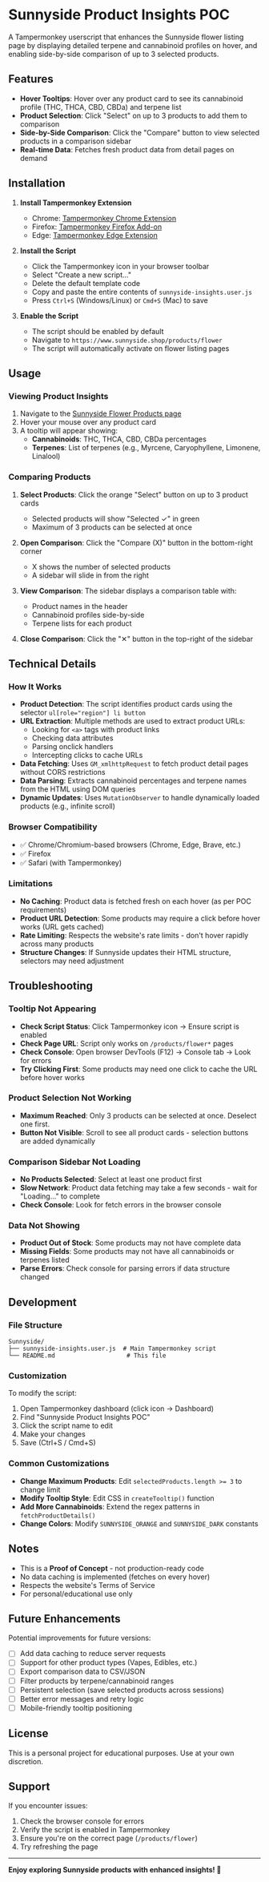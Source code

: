 # Sunnyside Product Insights POC

A Tampermonkey userscript that enhances the Sunnyside flower listing page by displaying detailed terpene and cannabinoid profiles on hover, and enabling side-by-side comparison of up to 3 selected products.

## Features

- **Hover Tooltips**: Hover over any product card to see its cannabinoid profile (THC, THCA, CBD, CBDa) and terpene list
- **Product Selection**: Click "Select" on up to 3 products to add them to comparison
- **Side-by-Side Comparison**: Click the "Compare" button to view selected products in a comparison sidebar
- **Real-time Data**: Fetches fresh product data from detail pages on demand

## Installation

1. **Install Tampermonkey Extension**
   - Chrome: [Tampermonkey Chrome Extension](https://chrome.google.com/webstore/detail/tampermonkey/dhdgffkkebhmkfjojejmpbldmpobfkfo)
   - Firefox: [Tampermonkey Firefox Add-on](https://addons.mozilla.org/en-US/firefox/addon/tampermonkey/)
   - Edge: [Tampermonkey Edge Extension](https://microsoftedge.microsoft.com/addons/detail/tampermonkey/iikmkjmpaadaobahmlepeloendndfphd)

2. **Install the Script**
   - Click the Tampermonkey icon in your browser toolbar
   - Select "Create a new script..."
   - Delete the default template code
   - Copy and paste the entire contents of `sunnyside-insights.user.js`
   - Press `Ctrl+S` (Windows/Linux) or `Cmd+S` (Mac) to save

3. **Enable the Script**
   - The script should be enabled by default
   - Navigate to `https://www.sunnyside.shop/products/flower`
   - The script will automatically activate on flower listing pages

## Usage

### Viewing Product Insights

1. Navigate to the [Sunnyside Flower Products page](https://www.sunnyside.shop/products/flower)
2. Hover your mouse over any product card
3. A tooltip will appear showing:
   - **Cannabinoids**: THC, THCA, CBD, CBDa percentages
   - **Terpenes**: List of terpenes (e.g., Myrcene, Caryophyllene, Limonene, Linalool)

### Comparing Products

1. **Select Products**: Click the orange "Select" button on up to 3 product cards
   - Selected products will show "Selected ✓" in green
   - Maximum of 3 products can be selected at once

2. **Open Comparison**: Click the "Compare (X)" button in the bottom-right corner
   - X shows the number of selected products
   - A sidebar will slide in from the right

3. **View Comparison**: The sidebar displays a comparison table with:
   - Product names in the header
   - Cannabinoid profiles side-by-side
   - Terpene lists for each product

4. **Close Comparison**: Click the "✕" button in the top-right of the sidebar

## Technical Details

### How It Works

- **Product Detection**: The script identifies product cards using the selector `ul[role="region"] li button`
- **URL Extraction**: Multiple methods are used to extract product URLs:
  - Looking for `<a>` tags with product links
  - Checking data attributes
  - Parsing onclick handlers
  - Intercepting clicks to cache URLs
- **Data Fetching**: Uses `GM_xmlhttpRequest` to fetch product detail pages without CORS restrictions
- **Data Parsing**: Extracts cannabinoid percentages and terpene names from the HTML using DOM queries
- **Dynamic Updates**: Uses `MutationObserver` to handle dynamically loaded products (e.g., infinite scroll)

### Browser Compatibility

- ✅ Chrome/Chromium-based browsers (Chrome, Edge, Brave, etc.)
- ✅ Firefox
- ✅ Safari (with Tampermonkey)

### Limitations

- **No Caching**: Product data is fetched fresh on each hover (as per POC requirements)
- **Product URL Detection**: Some products may require a click before hover works (URL gets cached)
- **Rate Limiting**: Respects the website's rate limits - don't hover rapidly across many products
- **Structure Changes**: If Sunnyside updates their HTML structure, selectors may need adjustment

## Troubleshooting

### Tooltip Not Appearing

- **Check Script Status**: Click Tampermonkey icon → Ensure script is enabled
- **Check Page URL**: Script only works on `/products/flower*` pages
- **Check Console**: Open browser DevTools (F12) → Console tab → Look for errors
- **Try Clicking First**: Some products may need one click to cache the URL before hover works

### Product Selection Not Working

- **Maximum Reached**: Only 3 products can be selected at once. Deselect one first.
- **Button Not Visible**: Scroll to see all product cards - selection buttons are added dynamically

### Comparison Sidebar Not Loading

- **No Products Selected**: Select at least one product first
- **Slow Network**: Product data fetching may take a few seconds - wait for "Loading..." to complete
- **Check Console**: Look for fetch errors in the browser console

### Data Not Showing

- **Product Out of Stock**: Some products may not have complete data
- **Missing Fields**: Some products may not have all cannabinoids or terpenes listed
- **Parse Errors**: Check console for parsing errors if data structure changed

## Development

### File Structure

```
Sunnyside/
├── sunnyside-insights.user.js  # Main Tampermonkey script
└── README.md                    # This file
```

### Customization

To modify the script:

1. Open Tampermonkey dashboard (click icon → Dashboard)
2. Find "Sunnyside Product Insights POC"
3. Click the script name to edit
4. Make your changes
5. Save (Ctrl+S / Cmd+S)

### Common Customizations

- **Change Maximum Products**: Edit `selectedProducts.length >= 3` to change limit
- **Modify Tooltip Style**: Edit CSS in `createTooltip()` function
- **Add More Cannabinoids**: Extend the regex patterns in `fetchProductDetails()`
- **Change Colors**: Modify `SUNNYSIDE_ORANGE` and `SUNNYSIDE_DARK` constants

## Notes

- This is a **Proof of Concept** - not production-ready code
- No data caching is implemented (fetches on every hover)
- Respects the website's Terms of Service
- For personal/educational use only

## Future Enhancements

Potential improvements for future versions:

- [ ] Add data caching to reduce server requests
- [ ] Support for other product types (Vapes, Edibles, etc.)
- [ ] Export comparison data to CSV/JSON
- [ ] Filter products by terpene/cannabinoid ranges
- [ ] Persistent selection (save selected products across sessions)
- [ ] Better error messages and retry logic
- [ ] Mobile-friendly tooltip positioning

## License

This is a personal project for educational purposes. Use at your own discretion.

## Support

If you encounter issues:

1. Check the browser console for errors
2. Verify the script is enabled in Tampermonkey
3. Ensure you're on the correct page (`/products/flower`)
4. Try refreshing the page

---

**Enjoy exploring Sunnyside products with enhanced insights! 🌿**

